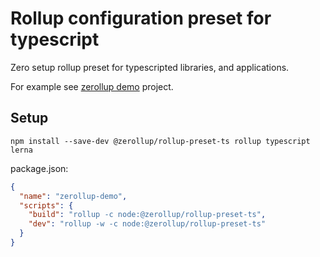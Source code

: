 # Rollup configuration preset for typescript

Zero setup rollup preset for typescripted libraries, and applications.

For example see [zerollup demo](https://github.com/zerkalica/zerollup-demo) project.

## Setup

``` npm install --save-dev @zerollup/rollup-preset-ts rollup typescript lerna ```

package.json:

```json
{
  "name": "zerollup-demo",
  "scripts": {
    "build": "rollup -c node:@zerollup/rollup-preset-ts",
    "dev": "rollup -w -c node:@zerollup/rollup-preset-ts"
  }
}
```

